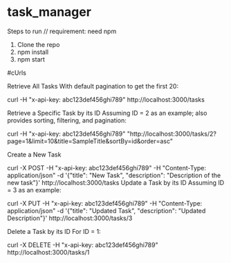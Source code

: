 # task_manager

Steps to run // requirement: need npm 

1. Clone the repo
2. npm install
3. npm start


#cUrls

Retrieve All Tasks
With default pagination to get the first 20:

curl -H "x-api-key: abc123def456ghi789" http://localhost:3000/tasks

Retrieve a Specific Task by its ID
Assuming ID = 2 as an example; also provides sorting, filtering, and pagination:

curl -H "x-api-key: abc123def456ghi789" "http://localhost:3000/tasks/2?page=1&limit=10&title=SampleTitle&sortBy=id&order=asc"


Create a New Task

curl -X POST -H "x-api-key: abc123def456ghi789" -H "Content-Type: application/json" -d '{"title": "New Task", "description": "Description of the new task"}' http://localhost:3000/tasks
Update a Task by its ID
Assuming ID = 3 as an example:

curl -X PUT -H "x-api-key: abc123def456ghi789" -H "Content-Type: application/json" -d '{"title": "Updated Task", "description": "Updated Description"}' http://localhost:3000/tasks/3


Delete a Task by its ID
For ID = 1:

curl -X DELETE -H "x-api-key: abc123def456ghi789" http://localhost:3000/tasks/1
